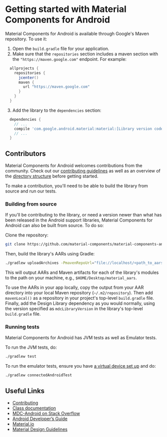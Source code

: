 <!--docs:
title: "Getting Started"
layout: landing
section: docs
path: /docs/getting-started/
-->

# Getting started with Material Components for Android

Material Components for Android is available through Google's Maven repository.
To use it:

1. Open the `build.gradle` file for your application.
2. Make sure that the `repositories` section includes a maven section with the
`"https://maven.google.com"` endpoint. For example:

  ```groovy
    allprojects {
      repositories {
        jcenter()
        maven {
          url "https://maven.google.com"
        }
      }
    }
  ```
3. Add the library to the `dependencies` section:

  ```groovy
    dependencies {
      // ...
      compile 'com.google.android.material:material:[Library version code]'
      // ...
    }
  ```

## Contributors

Material Components for Android welcomes contributions from the community. Check
out our [contributing guidelines](contributing.md) as well as an overview of
the [directory structure](directorystructure.md) before getting started.

To make a contribution, you'll need to be able to build the library from source
and run our tests.

### Building from source

If you'll be contributing to the library, or need a version newer than what has
been released in the Android support libraries, Material Components for Android
can also be built from source. To do so:

Clone the repository:

```sh
git clone https://github.com/material-components/material-components-android.git
```

Then, build the library's AARs using Gradle:

```sh
./gradlew uploadArchives -PmavenRepoUrl="file://localhost/<path_to_aars>"
```

This will output AARs and Maven artifacts for each of the library's modules
to the path on your machine, e.g., `$HOME/Desktop/material_aars`.

To use the AARs in your app locally, copy the output from your AAR directory
into your local Maven repository (`~/.m2/repository`). Then add `mavenLocal()`
as a repository in your project's top-level `build.gradle` file. Finally, add
the Design Library dependency as you would normally, using the version
specified as `mdcLibraryVersion` in the library's top-level `build.gradle`
file.

### Running tests

Material Components for Android has JVM tests as well as Emulator tests.

To run the JVM tests, do:

```sh
./gradlew test
```

To run the emulator tests, ensure you have [a virtual device set
up](https://developer.android.com/studio/run/managing-avds.html) and do:

```sh
./gradlew connectedAndroidTest
```


## Useful Links
- [Contributing](contributing.md)
- [Class
  documentation](https://developer.android.com/reference/com/google/android/material/classes)
- [MDC-Android on Stack
  Overflow](https://www.stackoverflow.com/questions/tagged/material-components+android)
- [Android Developer’s
  Guide](https://developer.android.com/training/material/index.html)
- [Material.io](https://www.material.io)
- [Material Design Guidelines](https://material.google.com)
